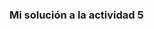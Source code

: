 <!-- Lectura usando punteros
Enunciado: ahora vas a usar un puntero para leer la posición de memoria a la que este apunta, es decir, vas a leer por medio del puntero la variable cuya dirección está almacenada en él.

int a = 10;
int b = 5;
int *p;
p = &a;
b = *p;
En este caso:

b = *p;
el código anterior hace que el valor de b cambie de 5 a 10 porque p apunta a a y con *p a la derecha del igual estás leyendo el contenido de la variable apuntada.

Traduce el programa el siguiente programa a ensamblador y no olvides simular
int a = 10;
int b = 5;
int *p;
p = &a;
b = *p;
Entrega: la traducción a ensamblador.-->

### Mi solución a la actividad 5

